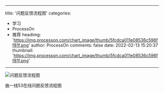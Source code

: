 
---
title: '问题反馈流程图'
categories: 
 - 学习
 - ProcessOn
 - 推荐
headimg: 'https://img.processon.com/chart_image/thumb/5fcdca011e08536c596ff81f.png'
author: ProcessOn
comments: false
date: 2022-02-13 15:20:37
thumbnail: 'https://img.processon.com/chart_image/thumb/5fcdca011e08536c596ff81f.png'
---

<div>   
<img class="thumb" alt="问题反馈流程图" src="https://img.processon.com/chart_image/thumb/5fcdca011e08536c596ff81f.png" referrerpolicy="no-referrer">
<p>曲一线53在线问题反馈流程图</p>  
</div>
            